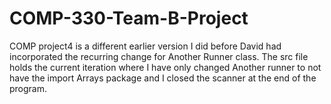 # COMP-330-Team-B-Project
COMP project4 is a different earlier version I did before David had incorporated the recurring change for Another Runner class.
The src file holds the current iteration where I have only changed Another runner to not have the import Arrays package and I closed the scanner 
at the end of the program.
